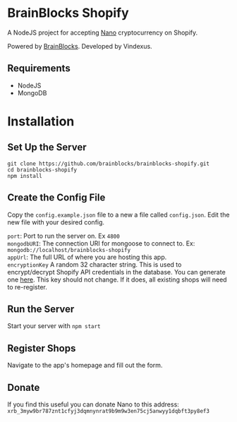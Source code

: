 # BrainBlocks Shopify
A NodeJS project for accepting [Nano](https://nano.org) cryptocurrency on Shopify.

Powered by [BrainBlocks](https://brainblocks.io). Developed by Vindexus.

## Requirements
 - NodeJS
 - MongoDB

# Installation
## Set Up the Server
`git clone https://github.com/brainblocks/brainblocks-shopify.git`  
`cd brainblocks-shopify`  
`npm install`

## Create the Config File
Copy the `config.example.json` file to a new a file called `config.json`. Edit the new file with your desired config.

`port`: Port to run the server on. Ex `4800`  
`mongodbURI`: The connection URI for mongoose to connect to. Ex: `mongodb://localhost/brainblocks-shopify`  
`appUrl`: The full URL of where you are hosting this app.  
`encryptionKey` A random 32 character string. This is used to encrypt/decrypt Shopify API credentials in the database. You can generate one [here](https://www.browserling.com/tools/random-string). This key should not change. If it does, all existing shops will need to re-register.

## Run the Server
Start your server with `npm start`

## Register Shops
Navigate to the app's homepage and fill out the form.

## Donate
If you find this useful you can donate Nano to this address:  
`xrb_3myw9br787znt1cfyj3dqmnynrat9b9m9w3en75cj5anwyy1dqbft3py8ef3`
